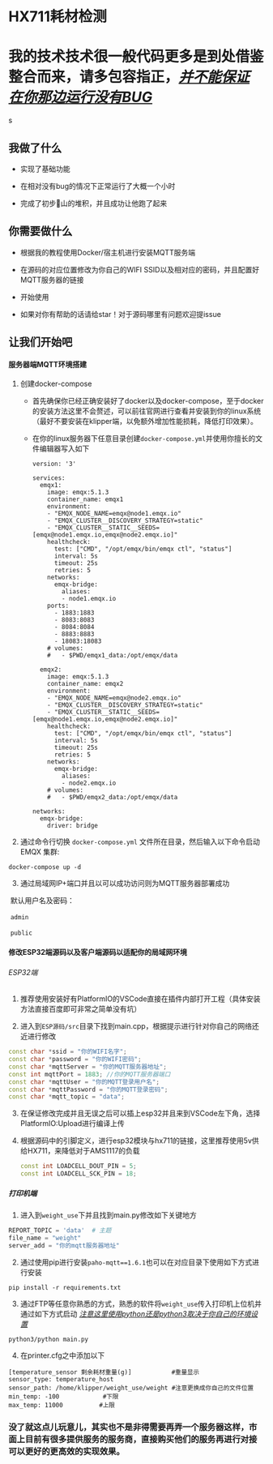 # HX711耗材检测

# 我的技术技术很一般代码更多是到处借鉴整合而来，请多包容指正，<u>***并不能保证在你那边运行没有BUG***</u>

s

## 我做了什么

- 实现了基础功能

- 在相对没有bug的情况下正常运行了大概一个小时

- 完成了初步💩山的堆积，并且成功让他跑了起来

## 你需要做什么

- 根据我的教程使用Docker/宿主机进行安装MQTT服务端

- 在源码的对应位置修改为你自己的WIFI SSID以及相对应的密码，并且配置好MQTT服务器的链接

- 开始使用

- 如果对你有帮助的话请给star！对于源码哪里有问题欢迎提issue



## 让我们开始吧

#### 服务器端MQTT环境搭建

1. 创建docker-compose
   
   - 首先确保你已经正确安装好了docker以及docker-compose，至于docker的安装方法这里不会赘述，可以前往官网进行查看并安装到你的linux系统（最好不要安装在klipper端，以免额外增加性能损耗，降低打印效果）。
   
   - 在你的linux服务器下任意目录创建`docker-compose.yml`并使用你擅长的文件编辑器写入如下
     
     ```docker
     version: '3'
     
     services:
       emqx1:
         image: emqx:5.1.3
         container_name: emqx1
         environment:
         - "EMQX_NODE_NAME=emqx@node1.emqx.io"
         - "EMQX_CLUSTER__DISCOVERY_STRATEGY=static"
         - "EMQX_CLUSTER__STATIC__SEEDS=[emqx@node1.emqx.io,emqx@node2.emqx.io]"
         healthcheck:
           test: ["CMD", "/opt/emqx/bin/emqx ctl", "status"]
           interval: 5s
           timeout: 25s
           retries: 5
         networks:
           emqx-bridge:
             aliases:
             - node1.emqx.io
         ports:
           - 1883:1883
           - 8083:8083
           - 8084:8084
           - 8883:8883
           - 18083:18083 
         # volumes:
         #   - $PWD/emqx1_data:/opt/emqx/data
     
       emqx2:
         image: emqx:5.1.3
         container_name: emqx2
         environment:
         - "EMQX_NODE_NAME=emqx@node2.emqx.io"
         - "EMQX_CLUSTER__DISCOVERY_STRATEGY=static"
         - "EMQX_CLUSTER__STATIC__SEEDS=[emqx@node1.emqx.io,emqx@node2.emqx.io]"
         healthcheck:
           test: ["CMD", "/opt/emqx/bin/emqx ctl", "status"]
           interval: 5s
           timeout: 25s
           retries: 5
         networks:
           emqx-bridge:
             aliases:
             - node2.emqx.io
         # volumes:
         #   - $PWD/emqx2_data:/opt/emqx/data
     
     networks:
       emqx-bridge:
         driver: bridge
     ```

2. 通过命令行切换 `docker-compose.yml` 文件所在目录，然后输入以下命令启动 EMQX 集群:

```shell
docker-compose up -d
```

3. 通过局域网IP+端口并且以可以成功访问则为MQTT服务器部署成功

​ 默认用户名及密码：

​ `admin`

​ `public`

#### 修改ESP32端源码以及客户端源码以适配你的局域网环境

###### ESP32端

1. 推荐使用安装好有PlatformIO的VSCode直接在插件内部打开工程（具体安装方法直接百度即可非常之简单没有坑）

2. 进入到`ESP源码/src`目录下找到main.cpp，根据提示进行针对你自己的网络还近进行修改

```cpp
const char *ssid = "你的WIFI名字";
const char *password = "你的WIFI密码";
const char *mqttServer = "你的MQTT服务器地址";
const int mqttPort = 1883; //你的MQTT服务器端口
const char *mqttUser = "你的MQTT登录用户名";
const char *mqttPassword = "你的MQTT登录密码";
const char *mqtt_topic = "data";
```

3. 在保证修改完成并且无误之后可以插上esp32并且来到VSCode左下角，选择PlatformIO:Upload进行编译上传

4. 根据源码中的引脚定义，进行esp32模块与hx711的链接，这里推荐使用5v供给HX711，来降低对于AMS1117的负载
   
   ```cpp
   const int LOADCELL_DOUT_PIN = 5;
   const int LOADCELL_SCK_PIN = 18;
   ```

##### 打印机端

1. 进入到`weight_use`下并且找到main.py修改如下关键地方

```python
REPORT_TOPIC = 'data'  # 主题
file_name = "weight"
server_add = "你的mqtt服务器地址"
```

2. 通过使用pip进行安装`paho-mqtt==1.6.1`也可以在对应目录下使用如下方式进行安装

```shell
pip install -r requirements.txt
```

3. 通过FTP等任意你熟悉的方式，熟悉的软件将`weight_use`传入打印机上位机并通过如下方式启动 <u>*注意这里使用python还是python3取决于你自己的环境设置*</u>

```shell
python3/python main.py
```

4. 在printer.cfg之中添加以下

```tsconfig
[temperature_sensor 剩余耗材重量(g)]           #重量显示
sensor_type: temperature_host
sensor_path: /home/klipper/weight_use/weight #注意更换成你自己的文件位置
min_temp: -100            #下限
max_temp: 11000          #上限
```

### 没了就这点儿玩意儿，其实也不是非得需要再弄一个服务器这样，市面上目前有很多提供服务的服务商，直接购买他们的服务再进行对接可以更好的更高效的实现效果。
